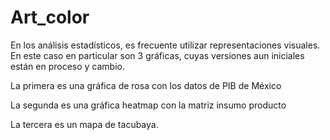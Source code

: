# Art_color

En los análisis estadísticos, es frecuente utilizar representaciones visuales. En este caso en particular son 3 gráficas, cuyas versiones aun iniciales están en proceso y cambio.

La primera es una gráfica de rosa con los datos de PIB de México

La segunda es una gráfica heatmap con la matriz insumo producto

La tercera es un mapa de tacubaya.
